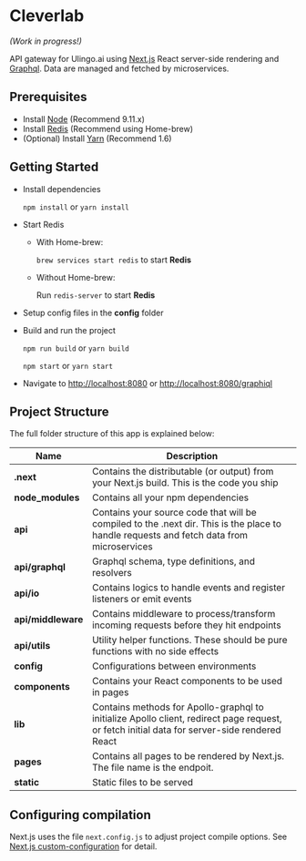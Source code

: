 # Cleverlab

*(Work in progress!)*

API gateway for Ulingo.ai using [Next.js](https://github.com/zeit/next.js) React server-side rendering and [Graphql](https://github.com/apollographql/apollo-server). Data are managed and fetched by microservices.



## Prerequisites

- Install [Node](https://nodejs.org/en/) (Recommend 9.11.x)
- Install [Redis](https://redis.io/download) (Recommend using Home-brew)
- (Optional) Install [Yarn](https://yarnpkg.com/en/docs/install#mac-stable) (Recommend 1.6)



## Getting Started

- Install dependencies

  `npm install` or `yarn install`

- Start Redis

  - With Home-brew:

    `brew services start redis` to start **Redis**

  - Without Home-brew:

    Run `redis-server` to start **Redis**

- Setup config files in the **config** folder

- Build and run the project

  `npm run build` or `yarn build`

  `npm start` or `yarn start`

- Navigate to [http://localhost:8080](http://localhost:8080/) or <http://localhost:8080/graphiql>



## Project Structure

The full folder structure of this app is explained below:

| Name               | Description                                                  |
| ------------------ | ------------------------------------------------------------ |
| **.next**          | Contains the distributable (or output) from your Next.js build. This is the code you ship |
| **node_modules**   | Contains all your npm dependencies                           |
| **api**            | Contains your source code that will be compiled to the .next dir. This is the place to handle requests and fetch data from microservices |
| **api/graphql**    | Graphql schema, type definitions, and resolvers              |
| **api/io**         | Contains logics to handle events and register listeners or emit events |
| **api/middleware** | Contains middleware to process/transform incoming requests before they hit endpoints |
| **api/utils**      | Utility helper functions. These should be pure functions with no side effects |
| **config**         | Configurations between environments                          |
| **components**     | Contains your React components to be used in pages           |
| **lib**            | Contains methods for Apollo-graphql to initialize Apollo client, redirect page request, or fetch initial data for server-side rendered React |
| **pages**          | Contains all pages to be rendered by Next.js. The file name is the endpoit. |
| **static**         | Static files to be served                                    |



## Configuring compilation

Next.js uses the file `next.config.js` to adjust project compile options. See [Next.js custom-configuration](https://github.com/zeit/next.js/#custom-configuration) for detail.



